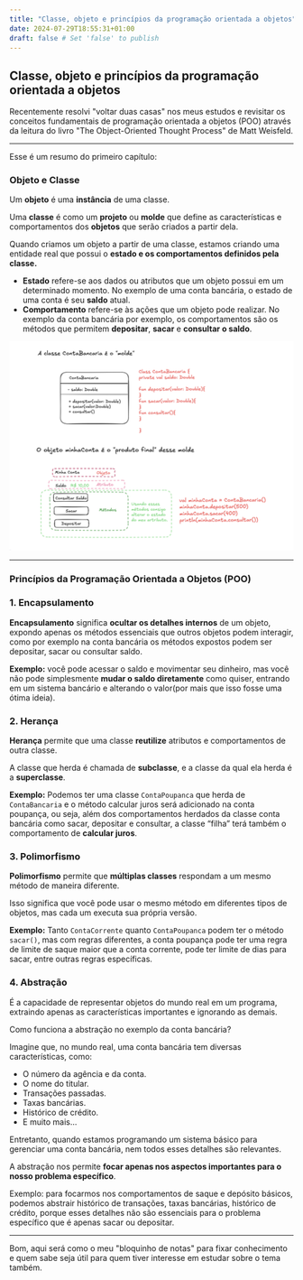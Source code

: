 ```yaml
---
title: "Classe, objeto e princípios da programação orientada a objetos"
date: 2024-07-29T18:55:31+01:00
draft: false # Set 'false' to publish
---
```

## Classe, objeto e princípios da programação orientada a objetos

Recentemente resolvi "voltar duas casas" nos meus estudos e revisitar os conceitos fundamentais de programação orientada a objetos (POO) através da leitura do livro  "The Object-Oriented Thought Process" de Matt Weisfeld.

---

Esse é um resumo do primeiro capítulo:

### **Objeto e Classe**

Um **objeto** é uma **instância** de uma classe. 

Uma **classe** é como um **projeto** ou **molde** que define as características e comportamentos dos **objetos** que serão criados a partir dela. 

Quando criamos um objeto a partir de uma classe, estamos criando uma entidade real que possui o **estado e os comportamentos definidos pela classe.**

- **Estado** refere-se aos dados ou atributos que um objeto possui em um determinado momento. No exemplo de uma conta bancária, o estado de uma conta é seu **saldo** atual.
- **Comportamento** refere-se às ações que um objeto pode realizar. No exemplo da conta bancária por exemplo, os comportamentos são os métodos que permitem **depositar**, **sacar** e **consultar o saldo**.

![classandobject.png](/resources/_gen/images/classandobject.png)

---

### Princípios da Programação Orientada a Objetos (POO)

### 1. Encapsulamento

**Encapsulamento** significa **ocultar os detalhes internos** de um objeto, expondo apenas os métodos essenciais que outros objetos podem interagir, como por exemplo na conta bancária os métodos expostos podem ser depositar, sacar ou consultar saldo.

**Exemplo:** você pode acessar o saldo e movimentar seu dinheiro, mas você não pode simplesmente **mudar o saldo diretamente** como quiser, entrando em um sistema bancário e alterando o valor(por mais que isso fosse uma ótima ideia).

### 2. Herança

**Herança** permite que uma classe **reutilize** atributos e comportamentos de outra classe. 

A classe que herda é chamada de **subclasse**, e a classe da qual ela herda é a **superclasse**.

**Exemplo:** Podemos ter uma classe `ContaPoupanca` que herda de `ContaBancaria` e o método calcular juros será adicionado na conta poupança, ou seja, além dos comportamentos herdados da classe conta bancária como sacar, depositar e consultar, a classe “filha” terá também o comportamento de **calcular juros**.

### 3. Polimorfismo

**Polimorfismo** permite que **múltiplas classes** respondam a um mesmo método de maneira diferente. 

Isso significa que você pode usar o mesmo método em diferentes tipos de objetos, mas cada um executa sua própria versão.

**Exemplo:** Tanto `ContaCorrente` quanto `ContaPoupanca` podem ter o método `sacar()`, mas com regras diferentes, a conta poupança pode ter uma regra de limite de saque maior que a conta corrente, pode ter limite de dias para sacar, entre outras regras específicas.

### 4. **Abstração**

É a capacidade de representar objetos do mundo real em um programa, extraindo apenas as características importantes e ignorando as demais.

Como funciona a abstração no exemplo da conta bancária?

Imagine que, no mundo real, uma conta bancária tem diversas características, como:

- O número da agência e da conta.
- O nome do titular.
- Transações passadas.
- Taxas bancárias.
- Histórico de crédito.
- E muito mais...

Entretanto, quando estamos programando um sistema básico para gerenciar uma conta bancária, nem todos esses detalhes são relevantes. 

A abstração nos permite **focar apenas nos aspectos importantes para o nosso problema específico**.

Exemplo: para focarmos nos comportamentos de saque e depósito básicos, podemos abstrair histórico de transações, taxas bancárias, histórico de crédito, porque esses detalhes não são essenciais para o problema específico que é apenas sacar ou depositar.

---

Bom, aqui será como o meu "bloquinho de notas" para fixar conhecimento e quem sabe seja útil para quem tiver interesse em estudar sobre o tema também.
